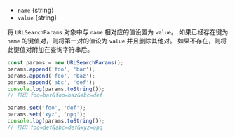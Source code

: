 
* `name` {string}
* `value` {string}

将 `URLSearchParams` 对象中与 `name` 相对应的值设置为 `value`。
如果已经存在键为 `name` 的键值对，则将第一对的值设为 `value` 并且删除其他对。
如果不存在，则将此键值对附加在查询字符串后。

```js
const params = new URLSearchParams();
params.append('foo', 'bar');
params.append('foo', 'baz');
params.append('abc', 'def');
console.log(params.toString());
// 打印 foo=bar&foo=baz&abc=def

params.set('foo', 'def');
params.set('xyz', 'opq');
console.log(params.toString());
// 打印 foo=def&abc=def&xyz=opq
```


